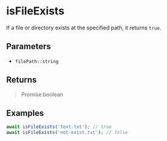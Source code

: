 # isFileExists <Lang js dart />

<NodeRequired en />

If a file or directory exists at the specified path, it returns `true`.

## Parameters

- `filePath::string`

## Returns

> Promise:boolean

## Examples

```javascript
await isFileExists('text.txt'); // true
await isFileExists('not-exist.txt'); // false
```
